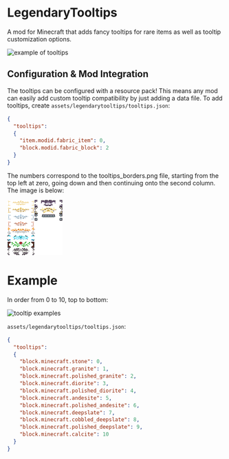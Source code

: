 # LegendaryTooltips
A mod for Minecraft that adds fancy tooltips for rare items as well as tooltip customization options.

![example of tooltips](https://i.imgur.com/JOjSzAy.gif)

## Configuration & Mod Integration
The tooltips can be configured with a resource pack! This means any mod can easily add custom tooltip compatibility by just adding a data file.
To add tooltips, create `assets/legendarytooltips/tooltips.json`:
```json
{
  "tooltips":
  {
    "item.modid.fabric_item": 0,
    "block.modid.fabric_block": 2
  }
}
```
The numbers correspond to the tooltips_borders.png file, starting from the top left at zero, going down and then continuing onto the second column. The image is below:

![tooltip borders](src/main/resources/assets/legendarytooltips/textures/gui/tooltip_borders.png)

# Example
In order from 0 to 10, top to bottom:

![tooltip examples](https://i.imgur.com/A8zf6x1.png)

`assets/legendarytooltips/tooltips.json`:
```json
{
  "tooltips":
  {
    "block.minecraft.stone": 0,
    "block.minecraft.granite": 1,
    "block.minecraft.polished_granite": 2,
    "block.minecraft.diorite": 3,
    "block.minecraft.polished_diorite": 4,
    "block.minecraft.andesite": 5,
    "block.minecraft.polished_andesite": 6,
    "block.minecraft.deepslate": 7,
    "block.minecraft.cobbled_deepslate": 8,
    "block.minecraft.polished_deepslate": 9,
    "block.minecraft.calcite": 10
  }
}
```